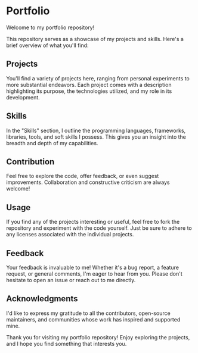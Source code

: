 # Portfolio

Welcome to my portfolio repository!

This repository serves as a showcase of my projects and skills. Here's a brief overview of what you'll find:

## Projects

You'll find a variety of projects here, ranging from personal experiments to more substantial endeavors. Each project comes with a description highlighting its purpose, the technologies utilized, and my role in its development.

## Skills

In the "Skills" section, I outline the programming languages, frameworks, libraries, tools, and soft skills I possess. This gives you an insight into the breadth and depth of my capabilities.

## Contribution

Feel free to explore the code, offer feedback, or even suggest improvements. Collaboration and constructive criticism are always welcome!

## Usage

If you find any of the projects interesting or useful, feel free to fork the repository and experiment with the code yourself. Just be sure to adhere to any licenses associated with the individual projects.

## Feedback

Your feedback is invaluable to me! Whether it's a bug report, a feature request, or general comments, I'm eager to hear from you. Please don't hesitate to open an issue or reach out to me directly.

## Acknowledgments

I'd like to express my gratitude to all the contributors, open-source maintainers, and communities whose work has inspired and supported mine.

Thank you for visiting my portfolio repository! Enjoy exploring the projects, and I hope you find something that interests you.
